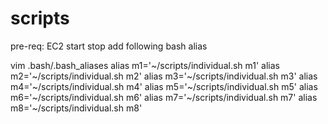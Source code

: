 # scripts

pre-req:
EC2 start stop add following bash alias 

vim .bash/.bash_aliases
alias m1='~/scripts/individual.sh m1'
alias m2='~/scripts/individual.sh m2'
alias m3='~/scripts/individual.sh m3'
alias m4='~/scripts/individual.sh m4'
alias m5='~/scripts/individual.sh m5'
alias m6='~/scripts/individual.sh m6'
alias m7='~/scripts/individual.sh m7'
alias m8='~/scripts/individual.sh m8'

